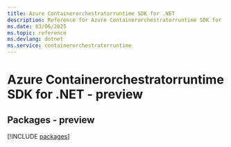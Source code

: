 ```yaml
---
title: Azure Containerorchestratorruntime SDK for .NET
description: Reference for Azure Containerorchestratorruntime SDK for .NET
ms.date: 03/06/2025
ms.topic: reference
ms.devlang: dotnet
ms.service: containerorchestratorruntime
---
```

# Azure Containerorchestratorruntime SDK for .NET - preview
## Packages - preview
[!INCLUDE [packages](containerorchestratorruntime-index.md)]